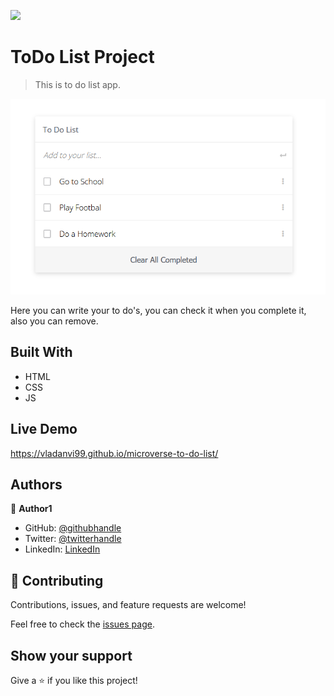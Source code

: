 ![](https://img.shields.io/badge/Microverse-blueviolet)

# ToDo List Project

> This is to do list app.

![screenshot](./Screenshot_2.png)

Here you can write your to do's, you can check it when you complete it, also you can remove.

## Built With

- HTML
- CSS
- JS

## Live Demo

https://vladanvi99.github.io/microverse-to-do-list/

## Authors

👤 **Author1**

- GitHub: [@githubhandle](https://github.com/vladanvi99)
- Twitter: [@twitterhandle](https://twitter.com/vladanvi99)
- LinkedIn: [LinkedIn](https://www.linkedin.com/in/vladan-videnovi%C4%87-780bb11b2/)


## 🤝 Contributing

Contributions, issues, and feature requests are welcome!

Feel free to check the [issues page](../../issues/).

## Show your support

Give a ⭐️ if you like this project!




